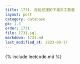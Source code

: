 ```yaml
---
title: 1731. 每位经理的下属员工数量
layout: post
category: database
pk: 1.3
order: 1731
file: 1731.sql
markdown: 1731.md
last_modified_at: 2023-08-17
---
```


{% include leetcode.md %}
